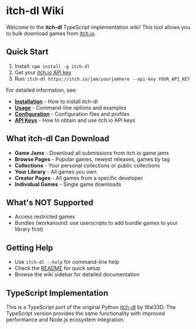 # itch-dl Wiki

Welcome to the **itch-dl** TypeScript implementation wiki! This tool allows you to bulk download games from [itch.io](https://itch.io/).

## Quick Start

1. Install: `npm install -g itch-dl`
2. Get your [itch.io API key](https://itch.io/user/settings/api-keys)
3. Run: `itch-dl https://itch.io/jam/yourjamhere --api-key YOUR_API_KEY`

For detailed information, see:

- **[Installation](Installation.md)** - How to install itch-dl
- **[Usage](Usage.md)** - Command-line options and examples
- **[Configuration](Configuration.md)** - Configuration files and profiles
- **[API Keys](API-Keys.md)** - How to obtain and use itch.io API keys

## What itch-dl Can Download

- **Game Jams** - Download all submissions from itch.io game jams
- **Browse Pages** - Popular games, newest releases, games by tag
- **Collections** - Your personal collections or public collections
- **Your Library** - All games you own
- **Creator Pages** - All games from a specific developer
- **Individual Games** - Single game downloads

## What's NOT Supported

- Access restricted games
- Bundles (workaround: use userscripts to add bundle games to your library first)

## Getting Help

- Use `itch-dl --help` for command-line help
- Check the [README](../README.md) for quick setup
- Browse the wiki sidebar for detailed documentation

## TypeScript Implementation

This is a TypeScript port of the original Python [itch-dl](https://github.com/Wal33D/itch-dl) by Wal33D. The TypeScript version provides the same functionality with improved performance and Node.js ecosystem integration.